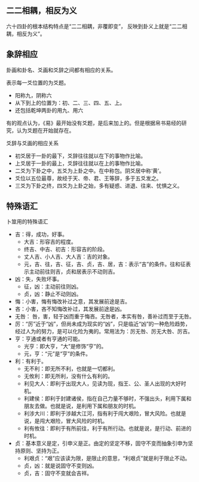 

## 二二相耦，相反为义

  六十四卦的根本结构特点是“二二相耦，非覆即变”， 反映到卦义上就是“二二相耦，相反为义”。

## 象辞相应

卦画和卦名、爻画和爻辞之间都有相应的关系。

表示每一爻位置的为爻题。
+ 阳称九，阴称六
+ 从下到上的位置为：初、二、三、四、五、上。
+ 还包括乾坤两卦的用九、用六

有的观点认为，《易》最开始没有爻题，是后来加上的。但是根据帛书易经的研究，认为爻题在开始就存在。

爻辞与爻画的相应关系
+ 初爻居于一卦的最下，爻辞往往就以在下的事物作比喻。
+ 上爻居于一卦的最上，爻辞往往就以在上的事物作比喻。
+ 二爻为下卦之中，五爻为上卦之中。在中称包。阴爻居中称‘黄’。
+ 爻位以五位最尊，故经于天、帝、君、王等辞，多于五爻发之。
+ 三爻为下卦之终，四爻为上卦之始，多有疑惑、进退、往来、忧惧之义。


## 特殊语汇
卜筮用的特殊语汇
+ 吉：得，成功，好事。
  + 大吉：形容吉的程度。
  + 终吉、中吉、初吉：形容吉的阶段。
  + 丈人吉、小人吉、大人吉：吉的对象。
  + 元，吉、往，吉、征，吉、贞，吉、居，吉：表示“吉”的条件。往和征表示主动前往则吉，贞和居表示不动则吉。
+ 凶：失，失败坏事。
  + 征，凶：主动前往则凶。
  + 贞，凶：静止不动则凶。
+ 悔：小害，悔有悔改补过之意，其发展前途是吉。
+ 吝：小害，吝不知悔改补过，其发展前途是凶。
+ 无咎： 咎，害，轻于凶而重于悔吝。无咎者，本实有咎，善补过而至于无咎。
+ 厉：“厉”近于“凶”，但尚未成为现实的“凶”，只是临近“凶”的一种危险趋势，经过人为的努力，是可以化险为夷的。常用法为：厉无咎、厉无大咎、厉吉。
+ 亨：亨通或者有亨通的可能。
  + 光亨：即大亨，“大”是修饰“亨”的。
  + 元，亨：“元”是“亨”的条件。
+ 利：有利于。
  + 无不利：即无所不利，也就是一切都利。
  + 无攸利：即无所利，没有什么有利的。
  + 利见大人：即利于出现大人，见读为现，指王、公、圣人出现的大好时机。
  + 利建侯：即利于封建诸侯，指在自己力量不够时，不强出头，利用下属和朋友去做。也就是说，是利用下属和朋友的时机。
  + 利涉大川：即利于涉越大江河，指有利于闯大艰险，冒大风险。也就是说，是闯大艰险，冒大风险的时机。
  + 利有攸往：即利于有所前往，利于有所行动。也就是说，是行动、前进的时机。
+ 贞：基本意义是定，引申义是正。由定的坚定不移，固守不变而抽象引申为坚持原则、坚持为正。
  + 利艰贞：“艰”应该读为限，是限止的意思，“利艰贞”就是利于限止不动。
  + 贞，凶：就是说固守不变则凶。
  + 贞，吉：固守不变就会吉祥。

